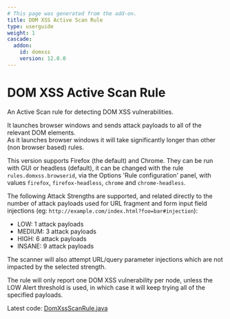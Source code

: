 ```yaml
---
# This page was generated from the add-on.
title: DOM XSS Active Scan Rule
type: userguide
weight: 1
cascade:
  addon:
    id: domxss
    version: 12.0.0
---
```


# DOM XSS Active Scan Rule

An Active Scan rule for detecting DOM XSS vulnerabilities.

It launches browser windows and sends attack payloads to all of the relevant DOM elements.  
As it launches browser windows it will take significantly longer than other (non browser based) rules.

This version supports Firefox (the default) and Chrome. They can be run with GUI or headless (default), it can be changed with
the rule `rules.domxss.browserid`, via the Options 'Rule configuration' panel, with values
`firefox`, `firefox-headless`, `chrome` and `chrome-headless`.

The following Attack Strengths are supported, and related directly to the number of attack payloads used
for URL fragment and form input field injections (eg: `http://example.com/index.html?foo=bar#injection`):

* LOW: 1 attack payloads
* MEDIUM: 3 attack payloads
* HIGH: 6 attack payloads
* INSANE: 9 attack payloads

The scanner will also attempt URL/query parameter injections which are not impacted by the selected strength.


The rule will only report one DOM XSS vulnerability per node, unless the LOW Alert threshold
is used, in which case it will keep trying all of the specified payloads.

Latest code: [DomXssScanRule.java](https://github.com/zaproxy/zap-extensions/blob/main/addOns/domxss/src/main/java/org/zaproxy/zap/extension/domxss/DomXssScanRule.java)
